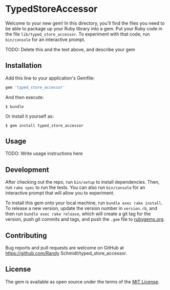 # TypedStoreAccessor

Welcome to your new gem! In this directory, you'll find the files you need to be able to package up your Ruby library into a gem. Put your Ruby code in the file `lib/typed_store_accessor`. To experiment with that code, run `bin/console` for an interactive prompt.

TODO: Delete this and the text above, and describe your gem

## Installation

Add this line to your application's Gemfile:

```ruby
gem 'typed_store_accessor'
```

And then execute:

    $ bundle

Or install it yourself as:

    $ gem install typed_store_accessor

## Usage

TODO: Write usage instructions here

## Development

After checking out the repo, run `bin/setup` to install dependencies. Then, run `rake spec` to run the tests. You can also run `bin/console` for an interactive prompt that will allow you to experiment.

To install this gem onto your local machine, run `bundle exec rake install`. To release a new version, update the version number in `version.rb`, and then run `bundle exec rake release`, which will create a git tag for the version, push git commits and tags, and push the `.gem` file to [rubygems.org](https://rubygems.org).

## Contributing

Bug reports and pull requests are welcome on GitHub at https://github.com/Randy Schmidt/typed_store_accessor.


## License

The gem is available as open source under the terms of the [MIT License](http://opensource.org/licenses/MIT).

